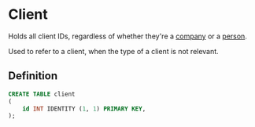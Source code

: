 # Client

Holds all client IDs, regardless of whether they're a [company](client_company) or a [person](client_person).

Used to refer to a client, when the type of a client is not relevant.

## Definition

```sql
CREATE TABLE client
(
    id INT IDENTITY (1, 1) PRIMARY KEY,
);
```